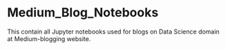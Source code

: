 # Medium_Blog_Notebooks
This contain all Jupyter notebooks used for blogs on Data Science domain at Medium-blogging website.

